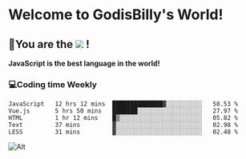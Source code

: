 # Welcome to GodisBilly's World!
## :partying_face:You are the  ![](https://visitor-badge.glitch.me/badge?page_id=Godisbilly.readme) !
**JavaScript is the best language in the world!**
### :computer:Coding time Weekly
  <!--START_SECTION:waka-->
```text
JavaScript   12 hrs 12 mins  ██████████████▓░░░░░░░░░░   58.53 % 
Vue.js       5 hrs 50 mins   ███████░░░░░░░░░░░░░░░░░░   27.97 % 
HTML         1 hr 12 mins    █▒░░░░░░░░░░░░░░░░░░░░░░░   05.82 % 
Text         37 mins         ▓░░░░░░░░░░░░░░░░░░░░░░░░   02.98 % 
LESS         31 mins         ▓░░░░░░░░░░░░░░░░░░░░░░░░   02.48 % 
```
<!--END_SECTION:waka-->
![Alt](https://repobeats.axiom.co/api/embed/eeff64f6cf3d966257bdb597911b88a4c137d508.svg "Repobeats analytics image")
